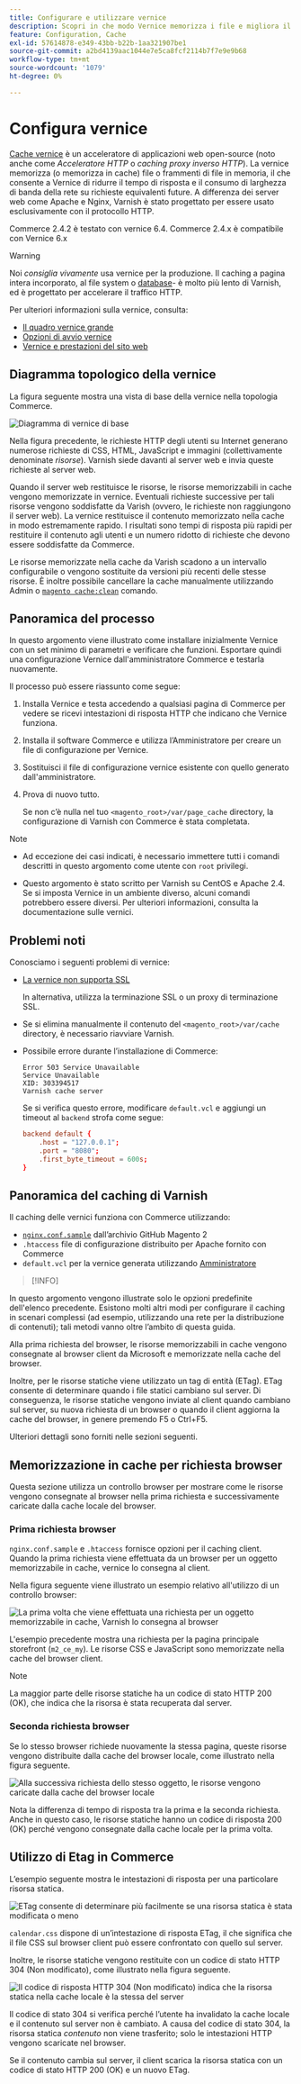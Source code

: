 ```yaml
---
title: Configurare e utilizzare vernice
description: Scopri in che modo Vernice memorizza i file e migliora il traffico HTTP.
feature: Configuration, Cache
exl-id: 57614878-e349-43bb-b22b-1aa321907be1
source-git-commit: a2bd4139aac1044e7e5ca8fcf2114b7f7e9e9b68
workflow-type: tm+mt
source-wordcount: '1079'
ht-degree: 0%

---
```


# Configura vernice

[Cache vernice] è un acceleratore di applicazioni web open-source (noto anche come _Acceleratore HTTP_ o _caching proxy inverso HTTP_). La vernice memorizza (o memorizza in cache) file o frammenti di file in memoria, il che consente a Vernice di ridurre il tempo di risposta e il consumo di larghezza di banda della rete su richieste equivalenti future. A differenza dei server web come Apache e Nginx, Varnish è stato progettato per essere usato esclusivamente con il protocollo HTTP.

Commerce 2.4.2 è testato con vernice 6.4. Commerce 2.4.x è compatibile con Vernice 6.x

>[!WARNING]
>
>Noi _consiglia vivamente_ usa vernice per la produzione. Il caching a pagina intera incorporato, al file system o [database]- è molto più lento di Varnish, ed è progettato per accelerare il traffico HTTP.

Per ulteriori informazioni sulla vernice, consulta:

- [Il quadro vernice grande]
- [Opzioni di avvio vernice]
- [Vernice e prestazioni del sito web]

## Diagramma topologico della vernice

La figura seguente mostra una vista di base della vernice nella topologia Commerce.

![Diagramma di vernice di base](../../assets/configuration/varnish-basic.png)

Nella figura precedente, le richieste HTTP degli utenti su Internet generano numerose richieste di CSS, HTML, JavaScript e immagini (collettivamente denominate _risorse_). Varnish siede davanti al server web e invia queste richieste al server web.

Quando il server web restituisce le risorse, le risorse memorizzabili in cache vengono memorizzate in vernice. Eventuali richieste successive per tali risorse vengono soddisfatte da Varish (ovvero, le richieste non raggiungono il server web). La vernice restituisce il contenuto memorizzato nella cache in modo estremamente rapido. I risultati sono tempi di risposta più rapidi per restituire il contenuto agli utenti e un numero ridotto di richieste che devono essere soddisfatte da Commerce.

Le risorse memorizzate nella cache da Varish scadono a un intervallo configurabile o vengono sostituite da versioni più recenti delle stesse risorse. È inoltre possibile cancellare la cache manualmente utilizzando Admin o [`magento cache:clean`](../cli/manage-cache.md#clean-and-flush-cache-types) comando.

## Panoramica del processo

In questo argomento viene illustrato come installare inizialmente Vernice con un set minimo di parametri e verificare che funzioni. Esportare quindi una configurazione Vernice dall&#39;amministratore Commerce e testarla nuovamente.

Il processo può essere riassunto come segue:

1. Installa Vernice e testa accedendo a qualsiasi pagina di Commerce per vedere se ricevi intestazioni di risposta HTTP che indicano che Vernice funziona.
1. Installa il software Commerce e utilizza l’Amministratore per creare un file di configurazione per Vernice.
1. Sostituisci il file di configurazione vernice esistente con quello generato dall&#39;amministratore.
1. Prova di nuovo tutto.

   Se non c’è nulla nel tuo `<magento_root>/var/page_cache` directory, la configurazione di Varnish con Commerce è stata completata.

>[!NOTE]
>
- Ad eccezione dei casi indicati, è necessario immettere tutti i comandi descritti in questo argomento come utente con `root` privilegi.
>
- Questo argomento è stato scritto per Varnish su CentOS e Apache 2.4. Se si imposta Vernice in un ambiente diverso, alcuni comandi potrebbero essere diversi. Per ulteriori informazioni, consulta la documentazione sulle vernici.

## Problemi noti

Conosciamo i seguenti problemi di vernice:

- [La vernice non supporta SSL]

  In alternativa, utilizza la terminazione SSL o un proxy di terminazione SSL.

- Se si elimina manualmente il contenuto del `<magento_root>/var/cache` directory, è necessario riavviare Varnish.

- Possibile errore durante l’installazione di Commerce:

  ```terminal
  Error 503 Service Unavailable
  Service Unavailable
  XID: 303394517
  Varnish cache server
  ```

  Se si verifica questo errore, modificare `default.vcl` e aggiungi un timeout al `backend` strofa come segue:

  ```conf
  backend default {
      .host = "127.0.0.1";
      .port = "8080";
      .first_byte_timeout = 600s;
  }
  ```

## Panoramica del caching di Varnish

Il caching delle vernici funziona con Commerce utilizzando:

- [`nginx.conf.sample`](https://github.com/magento/magento2/blob/2.4/nginx.conf.sample) dall’archivio GitHub Magento 2
- `.htaccess` file di configurazione distribuito per Apache fornito con Commerce
- `default.vcl` per la vernice generata utilizzando [Amministratore](../cache/configure-varnish-commerce.md)

>[!INFO]
>
In questo argomento vengono illustrate solo le opzioni predefinite dell&#39;elenco precedente. Esistono molti altri modi per configurare il caching in scenari complessi (ad esempio, utilizzando una rete per la distribuzione di contenuti); tali metodi vanno oltre l’ambito di questa guida.

Alla prima richiesta del browser, le risorse memorizzabili in cache vengono consegnate al browser client da Microsoft e memorizzate nella cache del browser.

Inoltre, per le risorse statiche viene utilizzato un tag di entità (ETag). ETag consente di determinare quando i file statici cambiano sul server. Di conseguenza, le risorse statiche vengono inviate al client quando cambiano sul server, su nuova richiesta di un browser o quando il client aggiorna la cache del browser, in genere premendo F5 o Ctrl+F5.

Ulteriori dettagli sono forniti nelle sezioni seguenti.

## Memorizzazione in cache per richiesta browser

Questa sezione utilizza un controllo browser per mostrare come le risorse vengono consegnate al browser nella prima richiesta e successivamente caricate dalla cache locale del browser.

### Prima richiesta browser

`nginx.conf.sample` e `.htaccess` fornisce opzioni per il caching client. Quando la prima richiesta viene effettuata da un browser per un oggetto memorizzabile in cache, vernice lo consegna al client.

Nella figura seguente viene illustrato un esempio relativo all&#39;utilizzo di un controllo browser:

![La prima volta che viene effettuata una richiesta per un oggetto memorizzabile in cache, Varnish lo consegna al browser](../../assets/configuration/varnish-apache-first-visit.png)

L&#39;esempio precedente mostra una richiesta per la pagina principale storefront (`m2_ce_my`). Le risorse CSS e JavaScript sono memorizzate nella cache del browser client.

>[!NOTE]
>
La maggior parte delle risorse statiche ha un codice di stato HTTP 200 (OK), che indica che la risorsa è stata recuperata dal server.

### Seconda richiesta browser

Se lo stesso browser richiede nuovamente la stessa pagina, queste risorse vengono distribuite dalla cache del browser locale, come illustrato nella figura seguente.

![Alla successiva richiesta dello stesso oggetto, le risorse vengono caricate dalla cache del browser locale](../../assets/configuration/varnish-apache-second-visit.png)

Nota la differenza di tempo di risposta tra la prima e la seconda richiesta. Anche in questo caso, le risorse statiche hanno un codice di risposta 200 (OK) perché vengono consegnate dalla cache locale per la prima volta.

## Utilizzo di Etag in Commerce

L’esempio seguente mostra le intestazioni di risposta per una particolare risorsa statica.

![ETag consente di determinare più facilmente se una risorsa statica è stata modificata o meno](../../assets/configuration/varnish-etag.png)

`calendar.css` dispone di un’intestazione di risposta ETag, il che significa che il file CSS sul browser client può essere confrontato con quello sul server.

Inoltre, le risorse statiche vengono restituite con un codice di stato HTTP 304 (Non modificato), come illustrato nella figura seguente.

![Il codice di risposta HTTP 304 (Non modificato) indica che la risorsa statica nella cache locale è la stessa del server](../../assets/configuration/varnish-304.png)

Il codice di stato 304 si verifica perché l’utente ha invalidato la cache locale e il contenuto sul server non è cambiato. A causa del codice di stato 304, la risorsa statica _contenuto_ non viene trasferito; solo le intestazioni HTTP vengono scaricate nel browser.

Se il contenuto cambia sul server, il client scarica la risorsa statica con un codice di stato HTTP 200 (OK) e un nuovo ETag.

<!-- Link Definitions -->

[database]: https://developer.adobe.com/commerce/php/development/cache/partial/database-caching/
[Il quadro vernice grande]: https://www.varnish-cache.org/docs/trunk/users-guide/intro.html
[Cache vernice]: https://varnish-cache.org
[Opzioni di avvio vernice]: https://www.varnish-cache.org/docs/trunk/reference/varnishd.html#ref-varnishd-options
[Vernice e prestazioni del sito web]: https://www.varnish-cache.org/docs/trunk/users-guide/performance.html#users-performance
[La vernice non supporta SSL]: https://www.varnish-cache.org/docs/3.0/phk/ssl.html
